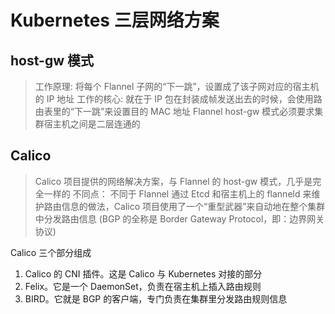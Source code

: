 # Kubernetes 三层网络方案

## host-gw 模式

> 工作原理: 将每个 Flannel 子网的“下一跳”，设置成了该子网对应的宿主机的 IP 地址
> 工作的核心: 就在于 IP 包在封装成帧发送出去的时候，会使用路由表里的“下一跳”来设置目的 MAC 地址
> Flannel host-gw 模式必须要求集群宿主机之间是二层连通的

## Calico

> Calico 项目提供的网络解决方案，与 Flannel 的 host-gw 模式，几乎是完全一样的
> 不同点： 不同于 Flannel 通过 Etcd 和宿主机上的 flanneld 来维护路由信息的做法，Calico 项目使用了一个“重型武器”来自动地在整个集群中分发路由信息
> (BGP 的全称是 Border Gateway Protocol，即：边界网关协议)

Calico 三个部分组成

1. Calico 的 CNI 插件。这是 Calico 与 Kubernetes 对接的部分
2. Felix。它是一个 DaemonSet，负责在宿主机上插入路由规则
3. BIRD。它就是 BGP 的客户端，专门负责在集群里分发路由规则信息

